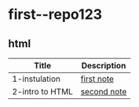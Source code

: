 # first--repo123
## html
| Title | Description |
| ----------- | ----------- |
| 1-instulation | [first note](./classes/classes1.md)|
| 2-intro to HTML| [second note](./classes/classes2.md) |